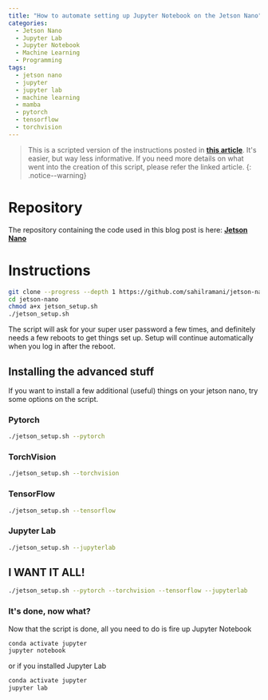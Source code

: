```yaml
---
title: "How to automate setting up Jupyter Notebook on the Jetson Nano"
categories:
  - Jetson Nano
  - Jupyter Lab
  - Jupyter Notebook
  - Machine Learning
  - Programming
tags:
  - jetson nano
  - jupyter
  - jupyter lab
  - machine learning
  - mamba
  - pytorch
  - tensorflow
  - torchvision
---
```


> This is a scripted version of the instructions posted in [**this article**][2]. It's easier, but way less informative. If you need more details on what went into the creation of this script, please refer the linked article. 
{: .notice--warning}

# Repository
The repository containing the code used in this blog post is here: [**Jetson Nano**][1]

# Instructions

```bash
git clone --progress --depth 1 https://github.com/sahilramani/jetson-nano.git
cd jetson-nano
chmod a+x jetson_setup.sh
./jetson_setup.sh
```

The script will ask for your super user password a few times, and definitely needs a few reboots to get things set up. Setup will continue automatically when you log in after the reboot.

## Installing the advanced stuff
If you want to install a few additional (useful) things on your jetson nano, try some options on the script.

### Pytorch
```bash
./jetson_setup.sh --pytorch
```

### TorchVision
```bash
./jetson_setup.sh --torchvision
```

### TensorFlow
```bash
./jetson_setup.sh --tensorflow
```

### Jupyter Lab
```bash
./jetson_setup.sh --jupyterlab
```

## I WANT IT ALL!
```bash
./jetson_setup.sh --pytorch --torchvision --tensorflow --jupyterlab
```

### It's done, now what?
Now that the script is done, all you need to do is fire up Jupyter Notebook

```bash
conda activate jupyter
jupyter notebook
```

or if you installed Jupyter Lab

```bash
conda activate jupyter
jupyter lab

```

[1]: https://github.com/sahilramani/jetson-nano
[2]: https://sahilramani.com/2021/11/how-to-setup-python3-and-jupyter-notebook-on-jetson-nano-faster/